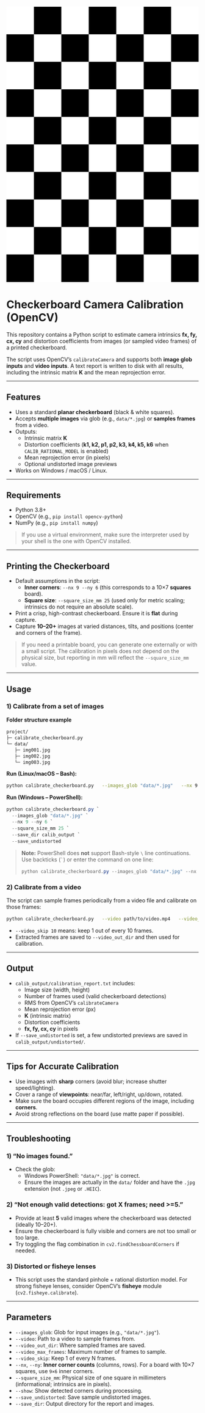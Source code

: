 ![Checkerboard 10x7 squares (25mm)](checkerboard_7x10_squares_25mm.png)

# Checkerboard Camera Calibration (OpenCV)

This repository contains a Python script to estimate camera intrinsics **fx, fy, cx, cy** and distortion coefficients from images (or sampled video frames) of a printed checkerboard.

The script uses OpenCV’s `calibrateCamera` and supports both **image glob inputs** and **video inputs**. A text report is written to disk with all results, including the intrinsic matrix **K** and the mean reprojection error.

---

## Features

- Uses a standard **planar checkerboard** (black & white squares).
- Accepts **multiple images** via glob (e.g., `data/*.jpg`) or **samples frames** from a video.
- Outputs:
  - Intrinsic matrix **K**
  - Distortion coefficients (**k1, k2, p1, p2, k3, k4, k5, k6** when `CALIB_RATIONAL_MODEL` is enabled)
  - Mean reprojection error (in pixels)
  - Optional undistorted image previews
- Works on Windows / macOS / Linux.

---

## Requirements

- Python 3.8+
- OpenCV (e.g., `pip install opencv-python`)
- NumPy (e.g., `pip install numpy`)

> If you use a virtual environment, make sure the interpreter used by your shell is the one with OpenCV installed.

---

## Printing the Checkerboard

- Default assumptions in the script:
  - **Inner corners**: `--nx 9 --ny 6` (this corresponds to a 10×7 **squares** board).
  - **Square size**: `--square_size_mm 25` (used only for metric scaling; intrinsics do not require an absolute scale).
- Print a crisp, high-contrast checkerboard. Ensure it is **flat** during capture.
- Capture **10–20+** images at varied distances, tilts, and positions (center and corners of the frame).

> If you need a printable board, you can generate one externally or with a small script. The calibration in pixels does not depend on the physical size, but reporting in mm will reflect the `--square_size_mm` value.

---

## Usage

### 1) Calibrate from a set of images

**Folder structure example**
```
project/
├─ calibrate_checkerboard.py
└─ data/
   ├─ img001.jpg
   ├─ img002.jpg
   └─ img003.jpg
```

**Run (Linux/macOS – Bash):**
```bash
python calibrate_checkerboard.py   --images_glob "data/*.jpg"   --nx 9 --ny 6   --square_size_mm 25   --save_dir calib_output   --save_undistorted
```

**Run (Windows – PowerShell):**
```powershell
python calibrate_checkerboard.py `
  --images_glob "data/*.jpg" `
  --nx 9 --ny 6 `
  --square_size_mm 25 `
  --save_dir calib_output `
  --save_undistorted
```

> **Note:** PowerShell does **not** support Bash-style `\` line continuations. Use backticks (`` ` ``) or enter the command on one line:
> ```powershell
> python calibrate_checkerboard.py --images_glob "data/*.jpg" --nx 9 --ny 6 --square_size_mm 25 --save_dir calib_output --save_undistorted
> ```

### 2) Calibrate from a video

The script can sample frames periodically from a video file and calibrate on those frames:
```bash
python calibrate_checkerboard.py   --video path/to/video.mp4   --video_out_dir calib_frames   --video_max_frames 40   --video_skip 10   --nx 9 --ny 6   --square_size_mm 25   --save_dir calib_output   --save_undistorted
```

- `--video_skip 10` means: keep 1 out of every 10 frames.
- Extracted frames are saved to `--video_out_dir` and then used for calibration.

---

## Output

- `calib_output/calibration_report.txt` includes:
  - Image size (width, height)
  - Number of frames used (valid checkerboard detections)
  - RMS from OpenCV’s `calibrateCamera`
  - Mean reprojection error (px)
  - **K** (intrinsic matrix)
  - Distortion coefficients
  - **fx, fy, cx, cy** in pixels
- If `--save_undistorted` is set, a few undistorted previews are saved in `calib_output/undistorted/`.

---

## Tips for Accurate Calibration

- Use images with **sharp** corners (avoid blur; increase shutter speed/lighting).
- Cover a range of **viewpoints**: near/far, left/right, up/down, rotated.
- Make sure the board occupies different regions of the image, including **corners**.
- Avoid strong reflections on the board (use matte paper if possible).

---

## Troubleshooting

### 1) “No images found.”
- Check the glob:
  - Windows PowerShell: `"data/*.jpg"` is correct.
  - Ensure the images are actually in the `data/` folder and have the `.jpg` extension (not `.jpeg` or `.HEIC`).

### 2) “Not enough valid detections: got X frames; need >=5.”
- Provide at least **5** valid images where the checkerboard was detected (ideally 10–20+).
- Ensure the checkerboard is fully visible and corners are not too small or too large.
- Try toggling the flag combination in `cv2.findChessboardCorners` if needed.

### 3) Distorted or fisheye lenses
- This script uses the standard pinhole + rational distortion model. For strong fisheye lenses, consider OpenCV’s **fisheye** module (`cv2.fisheye.calibrate`).

---

## Parameters

- `--images_glob`: Glob for input images (e.g., `"data/*.jpg"`).
- `--video`: Path to a video to sample frames from.
- `--video_out_dir`: Where sampled frames are saved.
- `--video_max_frames`: Maximum number of frames to sample.
- `--video_skip`: Keep 1 of every N frames.
- `--nx`, `--ny`: **Inner corner counts** (columns, rows). For a board with 10×7 squares, use `9×6` inner corners.
- `--square_size_mm`: Physical size of one square in millimeters (informational; intrinsics are in pixels).
- `--show`: Show detected corners during processing.
- `--save_undistorted`: Save sample undistorted images.
- `--save_dir`: Output directory for the report and images.
